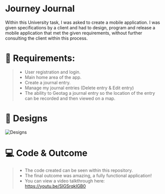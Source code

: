 # Journey Journal
Within this University task, I was asked to create a mobile application. I was given specifications by a client and had to design, program and release a mobile application that met the given requirements, without further consulting the client within this process.

# 📝 Requirements:
> - User registration and login.
> - Main home area of the app.
> - Create a journal entry.
> - Manage my journal entries (Delete entry & Edit entry)
> - The ability to Geotag a journal entry so the location of the entry can be recorded and then viewed on a map.

# 🎨 Designs
![Designs](https://i.imgur.com/5ByYvhK.png)

# 💻 Code & Outcome
> - The code created can be seen within this repository.
> - The final outcome was amazing, a fully functional application!
> - You can view a video talkthrough here: https://youtu.be/SlGSrqkIGB0
